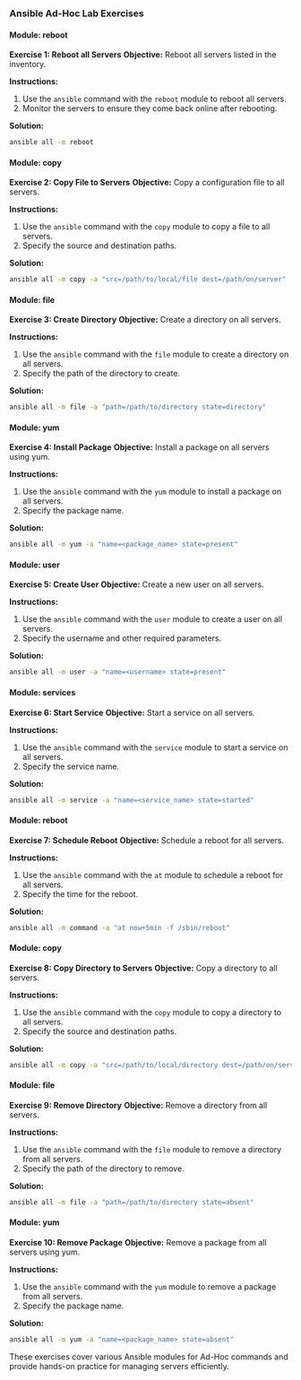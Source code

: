 ### Ansible Ad-Hoc Lab Exercises

#### Module: reboot

**Exercise 1: Reboot all Servers**
**Objective:** Reboot all servers listed in the inventory.

**Instructions:**
1. Use the `ansible` command with the `reboot` module to reboot all servers.
2. Monitor the servers to ensure they come back online after rebooting.

**Solution:**
```bash
ansible all -m reboot
```

#### Module: copy

**Exercise 2: Copy File to Servers**
**Objective:** Copy a configuration file to all servers.

**Instructions:**
1. Use the `ansible` command with the `copy` module to copy a file to all servers.
2. Specify the source and destination paths.

**Solution:**
```bash
ansible all -m copy -a "src=/path/to/local/file dest=/path/on/server"
```

#### Module: file

**Exercise 3: Create Directory**
**Objective:** Create a directory on all servers.

**Instructions:**
1. Use the `ansible` command with the `file` module to create a directory on all servers.
2. Specify the path of the directory to create.

**Solution:**
```bash
ansible all -m file -a "path=/path/to/directory state=directory"
```

#### Module: yum

**Exercise 4: Install Package**
**Objective:** Install a package on all servers using yum.

**Instructions:**
1. Use the `ansible` command with the `yum` module to install a package on all servers.
2. Specify the package name.

**Solution:**
```bash
ansible all -m yum -a "name=<package_name> state=present"
```

#### Module: user

**Exercise 5: Create User**
**Objective:** Create a new user on all servers.

**Instructions:**
1. Use the `ansible` command with the `user` module to create a user on all servers.
2. Specify the username and other required parameters.

**Solution:**
```bash
ansible all -m user -a "name=<username> state=present"
```

#### Module: services

**Exercise 6: Start Service**
**Objective:** Start a service on all servers.

**Instructions:**
1. Use the `ansible` command with the `service` module to start a service on all servers.
2. Specify the service name.

**Solution:**
```bash
ansible all -m service -a "name=<service_name> state=started"
```

#### Module: reboot

**Exercise 7: Schedule Reboot**
**Objective:** Schedule a reboot for all servers.

**Instructions:**
1. Use the `ansible` command with the `at` module to schedule a reboot for all servers.
2. Specify the time for the reboot.

**Solution:**
```bash
ansible all -m command -a "at now+5min -f /sbin/reboot"
```

#### Module: copy

**Exercise 8: Copy Directory to Servers**
**Objective:** Copy a directory to all servers.

**Instructions:**
1. Use the `ansible` command with the `copy` module to copy a directory to all servers.
2. Specify the source and destination paths.

**Solution:**
```bash
ansible all -m copy -a "src=/path/to/local/directory dest=/path/on/server/ mode=recursive"
```

#### Module: file

**Exercise 9: Remove Directory**
**Objective:** Remove a directory from all servers.

**Instructions:**
1. Use the `ansible` command with the `file` module to remove a directory from all servers.
2. Specify the path of the directory to remove.

**Solution:**
```bash
ansible all -m file -a "path=/path/to/directory state=absent"
```

#### Module: yum

**Exercise 10: Remove Package**
**Objective:** Remove a package from all servers using yum.

**Instructions:**
1. Use the `ansible` command with the `yum` module to remove a package from all servers.
2. Specify the package name.

**Solution:**
```bash
ansible all -m yum -a "name=<package_name> state=absent"
```

These exercises cover various Ansible modules for Ad-Hoc commands and provide hands-on practice for managing servers efficiently.
